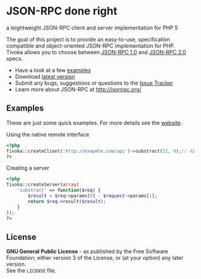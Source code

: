 # JSON-RPC done right #
a leightweight JSON-RPC client and server implementation for PHP 5

The goal of this project is to provide an easy-to-use, specification compatible and object-oriented JSON-RPC implementation for PHP.  
Tivoka allows you to choose between [JSON-RPC 1.0](http://json-rpc.org/wiki/specification) and [JSON-RPC 2.0](http://jsonrpc.org/specification) specs.

 - Have a look at a few [examples](http://marcelklehr.github.com/tivoka/)
 - Download [latest version](https://github.com/marcelklehr/tivoka/zipball/2.0.0)
 - Submit any bugs, suggestions or questions to the [Issue Tracker](http://github.com/marcelklehr/tivoka/issues)
 - Learn more about JSON-RPC at <http://jsonrpc.org/>

## Examples ##
These are just some quick examples. For more details see the [website](http://marcelklehr.github.com/tivoka/).

Using the native remote interface

```php
<?php
Tivoka::createClient('http://exapmle.com/api')->substract(51, 9);// 42
?>
```

Creating a server

```php
<?php
Tivoka::createServer(array(
	'substract' => function($req) {
		$result = $req->params[0] - $request->params[1];
		return $req->result($result);
	}
));
?>
```

## License ##
**GNU General Public License** - as published by the Free Software Foundation; either version 3 of the License, or (at your option) any later version.  
See the `LICENSE` file.
